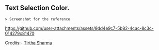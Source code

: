 ## Text Selection Color.

    > Screenshot for the reference

https://github.com/user-attachments/assets/8dd4e9c7-5b82-4cac-8c3c-014279c81470


Credits:- [Tirtha Sharma](https://github.com/genze121 "Tirtha Sharma")
